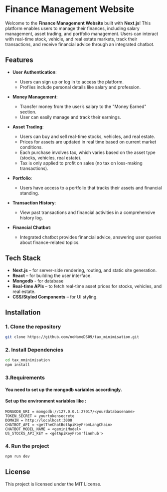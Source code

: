 # Finance Management Website

Welcome to the **Finance Management Website** built with **Next.js**! This platform enables users to manage their finances, including salary management, asset trading, and portfolio management. Users can interact with real-time stock, vehicle, and real estate markets, track their transactions, and receive financial advice through an integrated chatbot.

## Features

- **User Authentication**:
  - Users can sign up or log in to access the platform.
  - Profiles include personal details like salary and profession.

- **Money Management**:
  - Transfer money from the user’s salary to the "Money Earned" section.
  - User can easily manage and track their earnings.

- **Asset Trading**:
  - Users can buy and sell real-time stocks, vehicles, and real estate.
  - Prices for assets are updated in real time based on current market conditions.
  - Each purchase involves tax, which varies based on the asset type (stocks, vehicles, real estate).
  - Tax is only applied to profit on sales (no tax on loss-making transactions).

- **Portfolio**:
  - Users have access to a portfolio that tracks their assets and financial standing.

- **Transaction History**:
  - View past transactions and financial activities in a comprehensive history log.

- **Financial Chatbot**:
  - Integrated chatbot provides financial advice, answering user queries about finance-related topics.

## Tech Stack

- **Next.js** – for server-side rendering, routing, and static site generation.
- **React** – for building the user interface.
- **Mongodb** - for database
- **Real-time APIs** – to fetch real-time asset prices for stocks, vehicles, and real estate.
- **CSS/Styled Components** – for UI styling.

## Installation

### 1. Clone the repository
```bash
git clone https://github.com/noNameDS09/tax_minimisation.git
```

### 2. Install Dependencies
```bash
cd tax_mminimisation
npm install
```

### 3.Requirements
#### You need to set up the mongodb variables accordingly.
#### Set up the environment variables like :
```
MONGODB_URI = mongodb://127.0.0.1:27017/<yourdatabasename>
TOKEN_SECRET = yourtokensecrete
DOMAIN = http://localhost:3000
CHATBOT_API = <getTheChatBotApiKeyFromLangChain>
CHATBOT_MODEL_NAME = <geminiModel>
US_STOCKS_API_KEY = <getApiKeyFrom'finnhub'>
```
### 4. Run the project
```bash
npm run dev
```

## License
This project is licensed under the MIT License.
